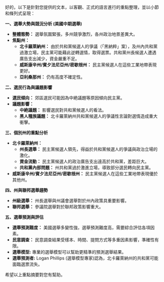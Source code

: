 好的，以下是針對您提供的文本，以客觀、正式的語言進行的重點整理，並以小節和條列式呈現：

**一、選舉大勢與競況分析 (美國中期選舉)**

*   **整體態勢：** 選舉氛圍緊張，多州競爭激烈，各州政治地景差異大。
*   **焦點州：**
    *   **北卡羅萊納州：** 由於共和黨候選人的爭議（「黑納粹」案），及州內共和黨過激立場，民主黨可能藉此逆轉選情，取得選票。共和黨州長候選人遭遇廣告支出減少，資金嚴重不足。
    *   **威斯康辛州/賓夕法尼亞州/密歇根州：** 民主黨候選人在這些工業地帶表現更好。
    *   **亞利桑那州：** 仍有高度不確定性。

**二、選民行為與議題影響**

*   **選民傾向：** 郊區選民可能因為中絶議題等原因傾向民主黨。
*   **議題影響：**
    *   **中絶議題：** 影響選民對共和黨候選人的看法。
    *   **黑人種族議題：** 北卡羅萊納州共和黨候選人的爭議性言論對選情造成重大衝擊。

**三、個別州的重點分析**

*   **北卡羅萊納州：**
    *   **州長選舉：** 民主黨候選人領先，得益於共和黨候選人的爭議與政治立場的激化。
    *   **資金流動：** 民主黨候選人的政治廣告支出遠高於共和黨，差距巨大。
    *   **共和黨內部問題：** 州共和黨過於激進立場，導致部分選民轉向民主黨。
*   **威斯康辛州/賓夕法尼亞州/密歇根州：** 民主黨候選人在這些工業地帶表現優於其他州。

**四、州與聯邦選舉趨勢**

* **州級選舉：** 州長選舉與州議會選舉對於州內政策具重要影響。
* **聯邦選舉：** 參議院選舉對於聯邦政策影響重大。

**五、選舉預測與評估**

*   **選舉預測難度：** 美國選舉多變性強，選舉預測難度高，需要綜合評估各項因素。
*   **民意調查：** 民意調查結果受樣本、時間、提問方式等多重因素影響，準確性有限。
* **選舉模型:** 專業的選舉模型可以幫助更精準的預測選舉結果。
* **選舉預測者:** Logan Phillips (選舉模型專家)認為，北卡羅萊納州的共和黨可能面臨選票流失。

希望以上重點摘要對您有幫助。